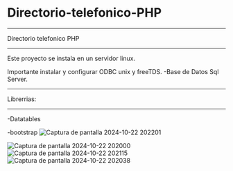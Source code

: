 # Directorio-telefonico-PHP
*************************
Directorio telefonico PHP 
*************************
Este proyecto se instala en un servidor linux.

Importante instalar y configurar ODBC unix y freeTDS.
-Base de Datos Sql Server.
***************************************************
Librerrias:
***********
-Datatables

-bootstrap
![Captura de pantalla 2024-10-22 202201](https://github.com/user-attachments/assets/a2ac86c6-2d12-4ac5-bc1d-e6f0666a5814)

![Captura de pantalla 2024-10-22 202000](https://github.com/user-attachments/assets/bd6bd972-d883-4361-928f-a797b9c8fea2)
![Captura de pantalla 2024-10-22 202115](https://github.com/user-attachments/assets/13ef4d8f-b195-4579-b19b-517b1629bc27)
![Captura de pantalla 2024-10-22 202038](https://github.com/user-attachments/assets/c2a36370-3b19-4b75-ac97-cafe7ec8673a)




